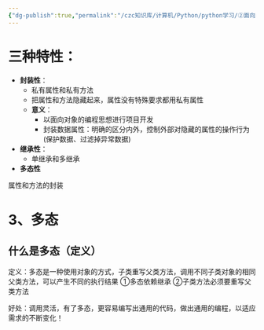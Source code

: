 ```yaml
---
{"dg-publish":true,"permalink":"/czc知识库/计算机/Python/python学习/②面向对象/304-面向对象三大特性-3.多态/","dgPassFrontmatter":true,"created":"2024-11-21T16:14:05.581+08:00","updated":"2024-12-08T12:39:45.373+08:00"}
---
```





# 三种特性：
- **封装性**：
	- 私有属性和私有方法
	- 把属性和方法隐藏起来，属性没有特殊要求都用私有属性
	- **意义**：
		- 以面向对象的编程思想进行项目开发
		- 封装数据属性：明确的区分内外，控制外部对隐藏的属性的操作行为(保护数据、过滤掉异常数据)
- **继承性**：
	- 单继承和多继承
- **多态性**

属性和方法的封装

# 3、多态

## 什么是多态（定义）

定义：多态是一种使用对象的方式，子类重写父类方法，调用不同子类对象的相同父类方法，可以产生不同的执行结果
①多态依赖继承
②子类方法必须要重写父类方法

好处：调用灵活，有了多态，更容易编写出通用的代码，做出通用的编程，以适应需求的不断变化！